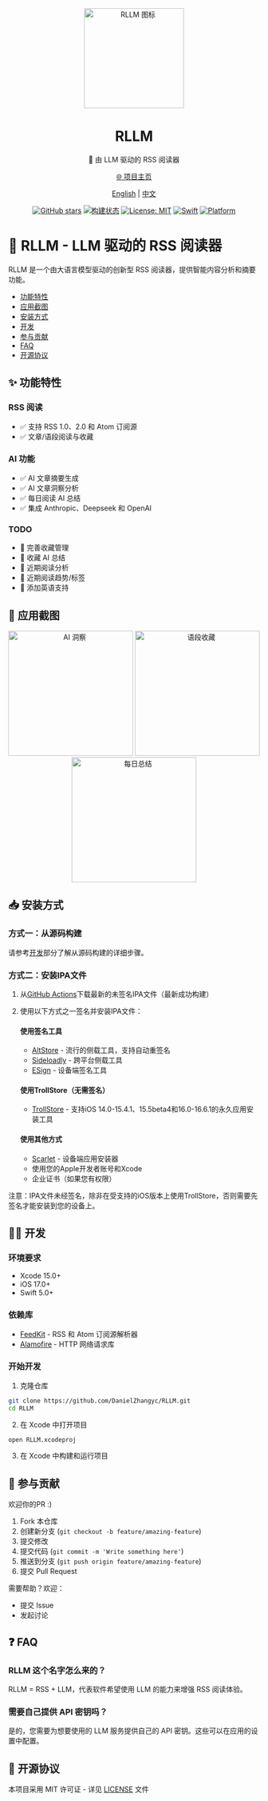 <div align="center">

<img src="icon.png" alt="RLLM 图标" width="200"/>

# RLLM

🌟 由 LLM 驱动的 RSS 阅读器

<a href="https://rllm.xy0v0.top/zh" target="_blank">🌐 项目主页</a>

[English](README.md) | [中文](README_CN.md)

[![GitHub stars](https://img.shields.io/github/stars/DanielZhangyc/RLLM.svg?style=social)](https://github.com/DanielZhangyc/RLLM/stargazers)
[![构建状态](https://github.com/DanielZhangyc/RLLM/actions/workflows/swift.yml/badge.svg)](https://github.com/DanielZhangyc/RLLM/actions/workflows/swift.yml)
[![License: MIT](https://img.shields.io/badge/License-MIT-yellow.svg)](https://opensource.org/licenses/MIT)
[![Swift](https://img.shields.io/badge/Swift-5.0-orange.svg)](https://swift.org)
[![Platform](https://img.shields.io/badge/platform-iOS-lightgrey.svg)](https://www.apple.com/ios/)

</div>

# 📖 RLLM - LLM 驱动的 RSS 阅读器

RLLM 是一个由大语言模型驱动的创新型 RSS 阅读器，提供智能内容分析和摘要功能。



- [功能特性](#功能特性)
- [应用截图](#应用截图)
- [安装方式](#安装方式)
- [开发](#开发)
- [参与贡献](#参与贡献)
- [FAQ](#FAQ)
- [开源协议](#开源协议)

<a id="功能特性"></a>
## ✨ 功能特性

### RSS 阅读
- ✅ 支持 RSS 1.0、2.0 和 Atom 订阅源
- ✅ 文章/语段阅读与收藏

### AI 功能
- ✅ AI 文章摘要生成
- ✅ AI 文章洞察分析
- ✅ 每日阅读 AI 总结
- ✅ 集成 Anthropic、Deepseek 和 OpenAI

### TODO
- 📝 完善收藏管理
- 📝 收藏 AI 总结
- 📝 近期阅读分析
- 📝 近期阅读趋势/标签
- 📝 添加英语支持

<a id="应用截图"></a>
## 📱 应用截图

<div align="center">
<img src="https://github.com/DanielZhangyc/RLLM/blob/main/Screenshots/1.PNG?raw=true" alt="AI 洞察" width="250"/>
<img src="https://github.com/DanielZhangyc/RLLM/blob/main/Screenshots/2.PNG?raw=true" alt="语段收藏" width="250"/>
<img src="https://github.com/DanielZhangyc/RLLM/blob/main/Screenshots/3.PNG?raw=true" alt="每日总结" width="250"/>
</div>

<a id="安装方式"></a>
## 📥 安装方式

### 方式一：从源码构建

请参考[开发](#开发)部分了解从源码构建的详细步骤。

### 方式二：安装IPA文件

1. 从[GitHub Actions](https://github.com/DanielZhangyc/RLLM/actions)下载最新的未签名IPA文件（最新成功构建）
2. 使用以下方式之一签名并安装IPA文件：

   #### 使用签名工具
   - [AltStore](https://altstore.io) - 流行的侧载工具，支持自动重签名
   - [Sideloadly](https://sideloadly.io) - 跨平台侧载工具
   - [ESign](https://esign.yyyue.xyz) - 设备端签名工具
   
   #### 使用TrollStore（无需签名）
   - [TrollStore](https://github.com/opa334/TrollStore) - 支持iOS 14.0-15.4.1、15.5beta4和16.0-16.6.1的永久应用安装工具
   
   #### 使用其他方式
   - [Scarlet](https://usescarlet.com) - 设备端应用安装器
   - 使用您的Apple开发者账号和Xcode
   - 企业证书（如果您有权限）

注意：IPA文件未经签名，除非在受支持的iOS版本上使用TrollStore，否则需要先签名才能安装到您的设备上。

<a id="开发"></a>
## 👨‍💻 开发

### 环境要求

- Xcode 15.0+
- iOS 17.0+
- Swift 5.0+

### 依赖库

- [FeedKit](https://github.com/nmdias/FeedKit) - RSS 和 Atom 订阅源解析器
- [Alamofire](https://github.com/Alamofire/Alamofire) - HTTP 网络请求库

### 开始开发

1. 克隆仓库
```bash
git clone https://github.com/DanielZhangyc/RLLM.git
cd RLLM
```

2. 在 Xcode 中打开项目
```bash
open RLLM.xcodeproj
```

3. 在 Xcode 中构建和运行项目

<a id="参与贡献"></a>
## 🤝 参与贡献

欢迎你的PR :) 

1. Fork 本仓库
2. 创建新分支 (`git checkout -b feature/amazing-feature`)
3. 提交修改
4. 提交代码 (`git commit -m 'Write something here'`)
5. 推送到分支 (`git push origin feature/amazing-feature`)
6. 提交 Pull Request

需要帮助？欢迎：
- 提交 Issue
- 发起讨论

<a id="FAQ"></a>
## ❓ FAQ

### RLLM 这个名字怎么来的？

RLLM = RSS + LLM，代表软件希望使用 LLM 的能力来增强 RSS 阅读体验。

### 需要自己提供 API 密钥吗？

是的，您需要为想要使用的 LLM 服务提供自己的 API 密钥。这些可以在应用的设置中配置。

<a id="开源协议"></a>
## 📄 开源协议

本项目采用 MIT 许可证 - 详见 [LICENSE](LICENSE) 文件 